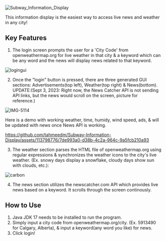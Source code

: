
![Subway_Information_Display](https://github.com/tahmeedm/Subway-Information-Display/assets/113798776/39f3656c-84f8-4846-8a75-5338889ff7e2)

This information display is the easiest way to access live news and weather in any city!

## Key Features
1. The login screen prompts the user for a 'City Code' from openweathermap.org for live weather in that city & a keyword which can be any word and the news will display news related to that keyword.
   
![logingui](https://github.com/tahmeedm/Subway-Information-Display/assets/113798776/7a1a4051-0992-4d9d-be1b-bfbe8fa6bf1e)

2. Once the "login" button is pressed, there are three generated GUI sections: Advertisements(top left), Weather(top right) &  News(bottom). UPDATE:(Sept 3, 2023: Right now, the News Catcher API is not sending API links, but the news would scroll on the screen, picture for reference.)
   
![IMG-5114](https://github.com/tahmeedm/Subway-Information-Display/assets/113798776/26dc3736-b67e-4831-950e-4442c34c5481)


Here is a demo with working weather, time, humidy, wind speed, ads, & will be updated with news once News API is working.

https://github.com/tahmeedm/Subway-Information-Display/assets/113798776/7de993a0-d38b-4c2a-964c-9a5fcb210a93

3. The weather section parses the HTML file of openweathermap.org using regular expressions & synchronizes the weather icons to the city's live weather. (Ex. snowy days display a snowflake, cloudy days show sun with clouds, etc.):

![carbon](https://github.com/tahmeedm/Subway-Information-Display/assets/113798776/e6347897-04e4-45d0-8529-fa43fd2b0f64)

4. The news section utilizes the newscatcher.com API which provides live news based on a keyword. It scrolls through the screen continously.


## How to Use
1. Java JDK 17 needs to be installed to run the program.
2. Simply input a city code from openweathermap.org/city. (Ex. 5913490 for Calgary, Alberta), & input a keyword(any word you like) for news.
3. Click login!
